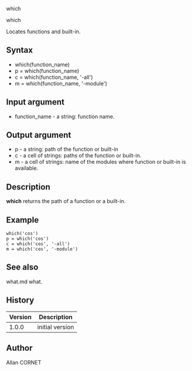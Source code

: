 



which


which

Locates functions and built-in.

## Syntax

- which(function_name)
- p = which(function_name)
- c = which(function_name, '-all')
- m = which(function_name, '-module')

## Input argument

 - function_name - a string: function name.

## Output argument

 - p - a string: path of the function or built-in
 - c - a cell of strings: paths of the function or built-in.
 - m - a cell of strings: name of the modules where function or built-in is available.

## Description


  <p><b>which</b> returns the path of a function or a built-in.</p>


## Example

```Nelson
which('cos')
p = which('cos')
c = which('cos', '-all')
m = which('cos', '-module')
```

## See also

what.md what.
## History

|Version|Description|
|------|------|
|1.0.0|initial version|


## Author

Allan CORNET



